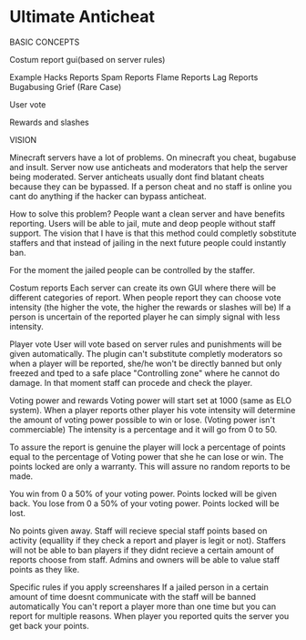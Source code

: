# Ultimate Anticheat

BASIC CONCEPTS

Costum report gui(based on server rules)

Example
    Hacks Reports
    Spam Reports
    Flame Reports
    Lag Reports
    Bugabusing
    Grief (Rare Case)

User vote

Rewards and slashes

VISION

Minecraft servers have a lot of problems. On minecraft you cheat, bugabuse and insult.
Server now use anticheats and moderators that help the server being moderated.
Server anticheats usually dont find blatant cheats because they can be bypassed.
If a person cheat and no staff is online you cant do anything if the hacker can bypass anticheat.

How to solve this problem?
People want a clean server and have benefits reporting.
Users will be able to jail, mute and deop people without staff support.
The vision that I have is that this method could completly sobstitute staffers and that instead of jailing in the next future people could instantly ban.

For the moment the jailed people can be controlled by the staffer.

Costum reports
Each server can create its own GUI where there will be different categories of report.
When people report they can choose vote intensity (the higher the vote, the higher the rewards or slashes will be)
If a person is uncertain of the reported player he can simply signal with less intensity.

Player vote
User will vote based on server rules and punishments will be given automatically.
The plugin can't substitute completly moderators so when a player will be reported, she/he won't be directly banned but only freezed and tped to a safe place "Controlling zone" where he cannot do damage.
In that moment staff can procede and check the player.

Voting power and rewards
Voting power will start set at 1000 (same as ELO system).
When a player reports other player his vote intensity will determine the amount of voting power possible to win or lose. (Voting power isn't commerciable)
The intensity is a percentage and it will go from 0 to 50.

To assure the report is genuine the player will lock a percentage of points equal to the percentage of Voting power that she he can lose or win. The points locked are only a warranty. This will assure no random reports to be made.

You win from 0 a 50% of your voting power. Points locked will be given back.
You lose from 0 a 50% of your voting power. Points locked will be lost.

No points given away.
Staff will recieve special staff points based on activity (equallity if they check a report and player is legit or not).
Staffers will not be able to ban players if they didnt recieve a certain amount of reports choose from staff.
Admins and owners will be able to value staff points as they like.

Specific rules if you apply screenshares
If a jailed person in a certain amount of time doesnt communicate with the staff will be banned automatically
You can't report a player more than one time but you can report for multiple reasons.
When player you reported quits the server you get back your points.
